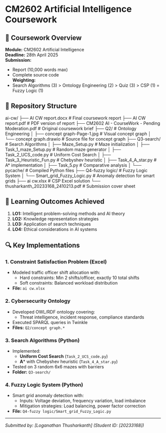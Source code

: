 # CM2602 Artificial Intelligence Coursework


## 📝 Coursework Overview
**Module:** CM2602 Artificial Intelligence   
**Deadline:** 28th April 2025  
**Submission:** 
- Report (10,000 words max) 
- Complete source code  
**Weighting:**  
- Search Algorithms (3) > Ontology Engineering (2) > Quiz (3) > CSP (1) = Fuzzy Logic (1)

## 📂 Repository Structure

ai-cw/
├── AI CW report.docx # Final coursework report
├── AI CW report.pdf # PDF version of report
├── CM2602 AI - CourseWork - Pending Moderation.pdf # Original coursework brief
├── Q2/ # Ontology Engineering
│ ├── concept graph-Page-1.jpg # Visual concept graph
│ └── concept graph.drawio # Source file for concept graph
├── Q3-search/ # Search Algorithms
│ ├── Maze_Setup.py # Maze initialization
│ ├── Task_1_maze_Setup.py # Random maze generator
│ ├── Task_2_UCS_code.py # Uniform Cost Search
│ ├── Task_3_Heuristic_Fun.py # Chebyshev heuristic
│ ├── Task_4_A_star.py # A* implementation
│ ├── Task_5.py # Comparative analysis
│ └── pycache/ # Compiled Python files
├── Q4-fuzzy logic/ # Fuzzy Logic System
│ └── Smart_grid_Fuzzy_Logic.py # Anomaly detection for smart grids
├── ai cw.xlsx # CSP Excel solution
└── thusharkanth_20233168_2410213.pdf # Submission cover sheet



## 🎯 Learning Outcomes Achieved
1. **LO1:** Intelligent problem-solving methods and AI theory  
2. **LO2:** Knowledge representation strategies  
3. **LO3:** Application of search techniques  
4. **LO4:** Ethical considerations in AI systems  

## 🔍 Key Implementations

### 1. Constraint Satisfaction Problem (Excel)
- Modeled traffic officer shift allocation with:
  - Hard constraints: Min 2 shifts/officer, exactly 10 total shifts
  - Soft constraints: Balanced workload distribution
- **File:** `ai cw.xlsx`

### 2. Cybersecurity Ontology
- Developed OWL/RDF ontology covering:
  - Threat intelligence, incident response, compliance standards
- Executed SPARQL queries in Twinkle
- **Files:** `Q2/concept graph.*`

### 3. Search Algorithms (Python)
- Implemented:
  - **Uniform Cost Search** (`Task_2_UCS_code.py`)
  - **A*** with Chebyshev heuristic (`Task_4_A_star.py`)
- Tested on 3 random 6x6 mazes with barriers
- **Folder:** `Q3-search/`

### 4. Fuzzy Logic System (Python)
- Smart grid anomaly detection with:
  - Inputs: Voltage deviation, frequency variation, load imbalance
  - Mitigation strategies: Load balancing, power factor correction
- **File:** `Q4-fuzzy logic/Smart_grid_Fuzzy_Logic.py`


---
*Submitted by: [Loganathan Thusharkanth] (Student ID: [20233168])*  
